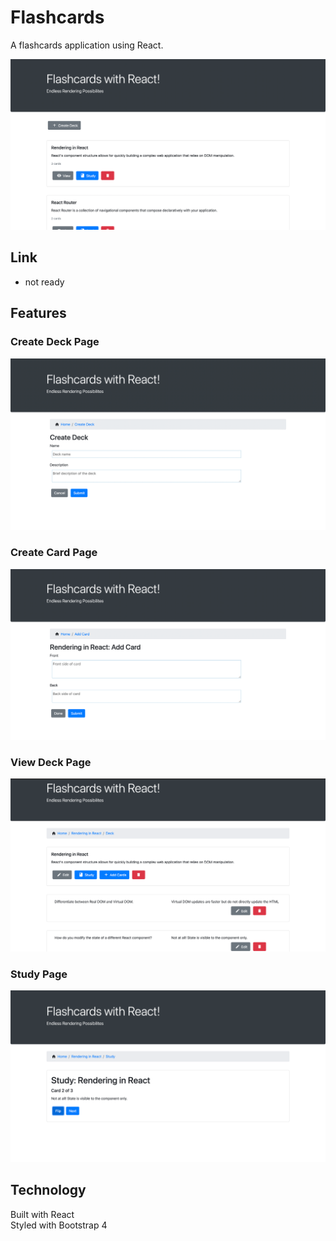 # Flashcards
A flashcards application using React.

![A screen shot of my Flashcards App](/img/home-page.png "React Flashcards Home Page")

## Link

- not ready


## Features

### Create Deck Page
![A screen shot of my Flashcards App](/img/create-deck.png "React Flashcards Create Deck Page")

### Create Card Page
![A screen shot of my Flashcards App](/img/add-card.png "React Flashcards Add Card Page")

### View Deck Page
![A screen shot of my Flashcards App](/img/view-page.png "React Flashcards View Deck Page")

### Study Page
![A screen shot of my Flashcards App](/img/study-page.png "React Flashcards Study Page")

## Technology

Built with React  
Styled with Bootstrap 4
